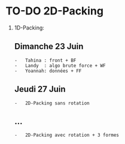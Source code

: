 #   TO-DO 2D-Packing

1.  1D-Packing:
    ##  Dimanche 23 Juin 
        -   Tahina : front + BF 
        -   Landy  : algo brute force + WF 
        -   Yoannah: données + FF
    ##  Jeudi 27 Juin
        -   2D-Packing sans rotation

    ##  ...
        -   2D-Packing avec rotation + 3 formes